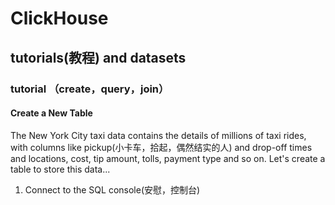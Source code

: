# ClickHouse

## tutorials(教程) and datasets

### tutorial （create，query，join）

#### Create a New Table

The New York City taxi data contains the details of millions of taxi rides, with columns like pickup(小卡车，拾起，偶然结实的人) and drop-off times and locations, cost, tip amount, tolls, payment type and so on. Let's create a table to store this data...

1. Connect to the SQL console(安慰，控制台)







